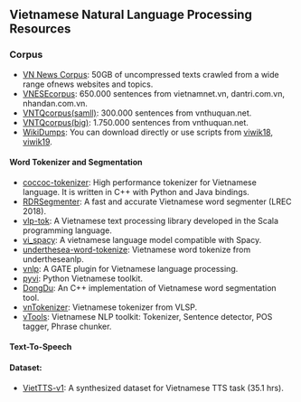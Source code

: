 ## Vietnamese Natural Language Processing Resources

### Corpus

- [VN News Corpus](https://github.com/binhvq/news-corpus): 50GB of uncompressed texts crawled from a wide range ofnews websites and topics.
- [VNESEcorpus](http://viet.jnlp.org/download-du-lieu-tu-vung-corpus): 650.000 sentences from vietnamnet.vn, dantri.com.vn, nhandan.com.vn.
- [VNTQcorpus(samll)](http://viet.jnlp.org/download-du-lieu-tu-vung-corpus): 300.000 sentences from vnthuquan.net.
- [VNTQcorpus(big)](http://viet.jnlp.org/download-du-lieu-tu-vung-corpus): 1.750.000 sentences from vnthuquan.net.
- [WikiDumps](https://dumps.wikimedia.org/): You can download directly or use scripts from [viwik18](https://github.com/NTT123/viwik18), [viwik19](https://github.com/NTT123/viwik19).


#### Word Tokenizer and Segmentation
- [coccoc-tokenizer](https://github.com/coccoc/coccoc-tokenizer): High performance tokenizer for Vietnamese language. It is written in C++ with Python and Java bindings.
- [RDRSegmenter](https://github.com/datquocnguyen/RDRsegmenter):  A fast and accurate Vietnamese word segmenter (LREC 2018).
- [vlp-tok](https://github.com/phuonglh/vlp): A Vietnamese text processing library developed in the Scala programming language.
- [vi_spacy](https://github.com/trungtv/vi_spacy): A vietnamese language model compatible with Spacy.
- [underthesea-word-tokenize](https://github.com/undertheseanlp/word_tokenize):  Vietnamese word tokenize from  undertheseanlp.
- [vnlp](https://bitbucket.org/epilab/vnlp/wiki/Home): A GATE plugin for Vietnamese language processing.
- [pyvi](https://github.com/trungtv/pyvi): Python Vietnamese toolkit.
- [DongDu](https://github.com/rockkhuya/DongDu): An C++ implementation of Vietnamese word segmentation tool.
- [vnTokenizer](https://vlsp.hpda.vn/demo/?page=resources): Vietnamese tokenizer from VLSP.
- [vTools](https://github.com/lupanh/vTools): Vietnamese NLP toolkit: Tokenizer, Sentence detector, POS tagger, Phrase chunker.

#### 

#### Text-To-Speech
#### Dataset:
- [VietTTS-v1](https://github.com/NTT123/Vietnamese-Text-To-Speech-Dataset): A synthesized dataset for Vietnamese TTS task (35.1 hrs).
